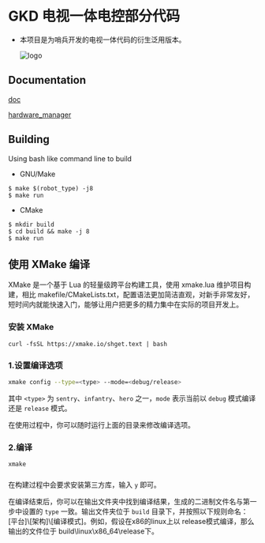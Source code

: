# GKD 电视一体电控部分代码
- 本项目是为哨兵开发的电视一体代码的衍生泛用版本。

  ![logo](img/logo.png)

## Documentation
[doc](doc/doc.md "doc")

[hardware_manager](doc/hardware_manager.md "doc")

## Building
Using bash like command line to build
- GNU/Make
```
$ make $(robot_type) -j8
$ make run
```

- CMake
```
$ mkdir build
$ cd build && make -j 8
$ make run
```

## 使用 XMake 编译
XMake 是一个基于 Lua 的轻量级跨平台构建工具，使用 xmake.lua 维护项目构建，相比 makefile/CMakeLists.txt，配置语法更加简洁直观，对新手非常友好，短时间内就能快速入门，能够让用户把更多的精力集中在实际的项目开发上。
### 安装 XMake
`curl -fsSL https://xmake.io/shget.text | bash`

### 1.设置编译选项

```bash
xmake config --type=<type> --mode=<debug/release>
```

其中 `<type>` 为 `sentry`、`infantry`、`hero` 之一，`mode` 表示当前以 `debug` 模式编译还是 `release` 模式。

在使用过程中，你可以随时运行上面的目录来修改编译选项。

### 2.编译

```bash
xmake
```
### 

在构建过程中会要求安装第三方库，输入 `y` 即可。

在编译结束后，你可以在输出文件夹中找到编译结果，生成的二进制文件名与第一步中设置的 `type` 一致。输出文件夹位于 `build` 目录下，并按照以下规则命名：[平台]\\[架构]\\[编译模式]。例如，假设在x86的linux上以 release模式编译，那么输出的文件位于 build\linux\x86_64\release下。
